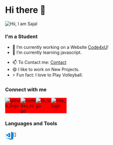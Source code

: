 # Hi there 👋

![Hii, I am Sajal](https://sajalgupta19.github.io/sajalgupta19/icon/h.jpg)



### I'm a Student
- 🔭 I’m currently working on a Website [Code4xU](http://code4xu.blogspot.com)!
- 🌱 I’m currently learning javascript.
<!-- - 🤔 
- 💬 --->
- 📫 To Contact me: <a href="mailto:contact.code4xu@gmail.com">Contact</a>
- 😄 I like to work on New Projects.
- ⚡ Fun fact: I love to Play Volleyball.

### Connect with me
[<img src="https://sajalgupta19.github.io/sajalgupta19/icon/git.png" alt="github_logo" height="50px" width="50px" style="background-color:red;" align="left" />](https://github.com/sajalgupta19)
[<img src="https://sajalgupta19.github.io/sajalgupta19/icon/aa.png" alt="code4xu_logo" height="50px" width="50px" style="background-color:red;" align="left" style="border-radius:20px;"/>](https://code4xu.blogspot.com)
[<img src="https://sajalgupta19.github.io/sajalgupta19/icon/fa.png" alt="fb_logo" height="50px" width="50px" style="background-color:red;" align="left" />](https://www.facebook.com/)
[<img src="https://sajalgupta19.github.io/sajalgupta19/icon/i.png" alt="inta_logo" height="50px" width="50px" style="background-color:red;" align="left" />](https://www.instagram.com/accounts/login/)
<br><br><br>
### Languages and Tools
[<img align="left" alt="visual stdio" width="26px" src="https://raw.githubusercontent.com/github/explore/80688e429a7d4ef2fca1e82350fe8e3517d3494/topics/visual-studio-code/visual-studio-code.png" />]
